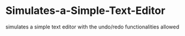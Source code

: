 # Simulates-a-Simple-Text-Editor
simulates a simple text editor with the undo/redo functionalities allowed
